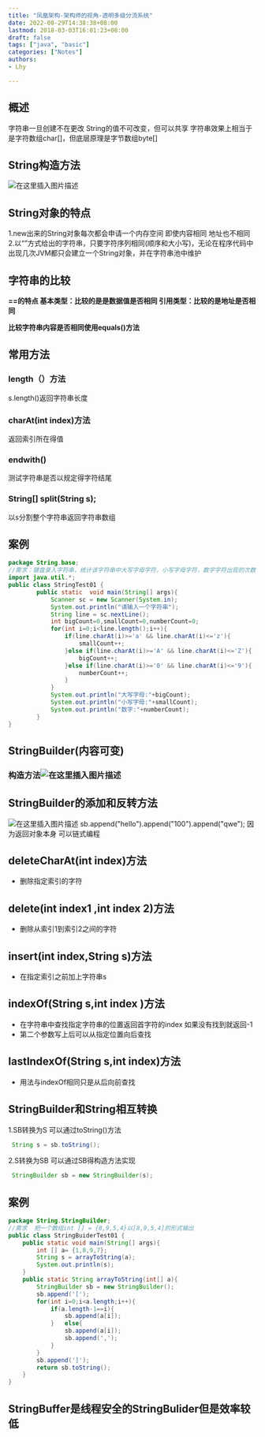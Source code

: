 ```yaml
---
title: "凤凰架构-架构师的视角-透明多级分流系统"
date: 2022-08-29T14:38:38+08:00
lastmod: 2018-03-03T16:01:23+08:00
draft: false
tags: ["java", "basic"]
categories: ["Notes"]
authors:
- Lhy

---
```




## 概述
字符串一旦创建不在更改
String的值不可改变，但可以共享
字符串效果上相当于是字符数组char[]，但底层原理是字节数组byte[]
## String构造方法
![在这里插入图片描述](https://img-blog.csdnimg.cn/2020031611151161.png?x-oss-process=image/watermark,type_ZmFuZ3poZW5naGVpdGk,shadow_10,text_aHR0cHM6Ly9ibG9nLmNzZG4ubmV0L3FxXzM3MDc2OTQw,size_16,color_FFFFFF,t_70)
## String对象的特点
1.new出来的String对象每次都会申请一个内存空间 即使内容相同 地址也不相同
2.以“”方式给出的字符串，只要字符序列相同(顺序和大小写)，无论在程序代码中出现几次JVM都只会建立一个String对象，并在字符串池中维护
## 字符串的比较
**==的特点
基本类型：比较的是是数据值是否相同
引用类型：比较的是地址是否相同**

**比较字符串内容是否相同使用equals()方法**
## 常用方法
### length（）方法
s.length()返回字符串长度
### charAt(int index)方法
返回索引所在得值
### endwith()
测试字符串是否以规定得字符结尾

###  String[] split(String s);
以s分割整个字符串返回字符串数组
## 案例


```java
package String.base;
//需求：键盘录入字符串，统计该字符串中大写字母字符，小写字母字符，数字字符出现的次数
import java.util.*;
public class StringTest01 {
        public static  void main(String[] args){
            Scanner sc = new Scanner(System.in);
            System.out.println("请输入一个字符串");
            String line = sc.nextLine();
            int bigCount=0,smallCount=0,numberCount=0;
            for(int i=0;i<line.length();i++){
                if(line.charAt(i)>='a' && line.charAt(i)<='z'){
                    smallCount++;
                }else if(line.charAt(i)>='A' && line.charAt(i)<='Z'){
                    bigCount++;
                }else if(line.charAt(i)>='0' && line.charAt(i)<='9'){
                    numberCount++;
                }
            }
            System.out.println("大写字母:"+bigCount);
            System.out.println("小写字母:"+smallCount);
            System.out.println("数字:"+numberCount);
        }
}

```

## StringBuilder(内容可变)
### 构造方法![在这里插入图片描述](https://img-blog.csdnimg.cn/20200316144342853.png?x-oss-process=image/watermark,type_ZmFuZ3poZW5naGVpdGk,shadow_10,text_aHR0cHM6Ly9ibG9nLmNzZG4ubmV0L3FxXzM3MDc2OTQw,size_16,color_FFFFFF,t_70)
## StringBuilder的添加和反转方法
![在这里插入图片描述](https://img-blog.csdnimg.cn/20200316144715163.png?x-oss-process=image/watermark,type_ZmFuZ3poZW5naGVpdGk,shadow_10,text_aHR0cHM6Ly9ibG9nLmNzZG4ubmV0L3FxXzM3MDc2OTQw,size_16,color_FFFFFF,t_70)
sb.append("hello").append("100").append("qwe"); 因为返回对象本身 可以链式编程
## deleteCharAt(int index)方法
*  删除指定索引的字符
## delete(int index1 ,int index 2)方法
* 删除从索引1到索引2之间的字符

## insert(int index,String s)方法
* 在指定索引之前加上字符串s
## indexOf(String s,int index )方法
* 在字符串中查找指定字符串的位置返回首字符的index 如果没有找到就返回-1
* 第二个参数写上后可以从指定位置向后查找
## lastIndexOf(String s,int index)方法
* 用法与indexOf相同只是从后向前查找
## StringBuilder和String相互转换

1.SB转换为S  可以通过toString()方法

```java
 String s = sb.toString();
```

2.S转换为SB  可以通过SB得构造方法实现

```java
 StringBuilder sb = new StringBuilder(s);
```
## 案例

```java
package String.StringBuilder;
//需求  把一个数组int [] = {8,9,5,4}以[8,9,5,4]的形式输出
public class StringBuiderTest01 {
    public static void main(String[] args){
        int [] a= {1,8,9,7};
        String s = arrayToString(a);
        System.out.println(s);
    }
    public static String arrayToString(int[] a){
        StringBuilder sb = new StringBuilder();
        sb.append('[');
        for(int i=0;i<a.length;i++){
            if(a.length-1==i){
                sb.append(a[i]);
            }   else{
                sb.append(a[i]);
                sb.append(',');
            }
        }
        sb.append(']');
        return sb.toString();
    }
}
```
## StringBuffer是线程安全的StringBulider但是效率较低